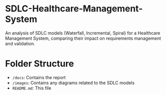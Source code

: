 # SDLC-Healthcare-Management-System
An analysis of SDLC models (Waterfall, Incremental, Spiral) for a Healthcare Management System, comparing their impact on requirements management and validation.
# Folder Structure
- `/docs`: Contains the report
- `/images`: Contains any diagrams related to the SDLC models
- `README.md`: This file
